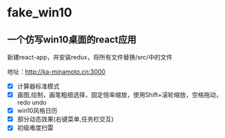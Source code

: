 # fake_win10
## 一个仿写win10桌面的react应用

新建react-app，并安装redux，将所有文件替换/src/中的文件

地址：http://ka-minamoto.cn:3000

- [x] 计算器标准模式
- [x] 画图,绘制，画笔粗细选择，固定倍率缩放，使用Shift+滚轮缩放，空格拖动，redo undo
- [x] win10风格日历
- [x] 部分动态效果(右键菜单,任务栏交互)
- [x] 初级难度扫雷
